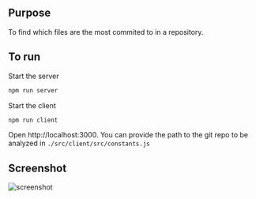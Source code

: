## Purpose

To find which files are the most commited to in a repository.

## To run

Start the server

```sh
npm run server
```

Start the client

```sh
npm run client
```

Open http://localhost:3000.
You can provide the path to the git repo to be analyzed in `./src/client/src/constants.js`

## Screenshot

![screenshot](https://github.com/Ram-the-coder/code-hotspots/assets/42577719/e6280c18-b486-4b5b-94c5-a6cff1b29f1b)


